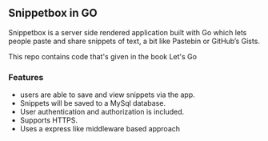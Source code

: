 ## Snippetbox in GO

Snippetbox is a server side rendered application built with Go which lets people paste and share snippets of text, a bit like Pastebin or GitHub’s Gists. 

This repo contains code that's given in the book Let's Go

### Features
 - users are able to save and view snippets via the app.
 - Snippets will be saved to a MySql database.
 - User authentication and authorization is included.
 - Supports HTTPS.
 - Uses a express like middleware based approach